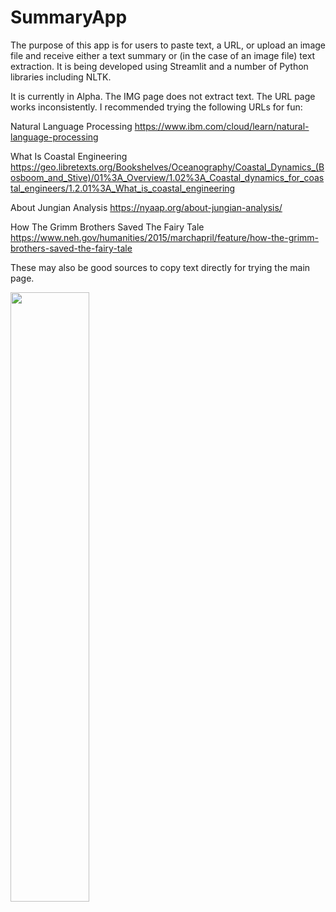 # SummaryApp

The purpose of this app is for users to paste text, a URL, or upload an image file and receive either a text summary or (in the case of an image file) text extraction. It is being developed using Streamlit and a number of Python libraries including NLTK. 

It is currently in Alpha.
The IMG page does not extract text.
The URL page works inconsistently. I recommended trying the following URLs for fun:

Natural Language Processing
https://www.ibm.com/cloud/learn/natural-language-processing

What Is Coastal Engineering
https://geo.libretexts.org/Bookshelves/Oceanography/Coastal_Dynamics_(Bosboom_and_Stive)/01%3A_Overview/1.02%3A_Coastal_dynamics_for_coastal_engineers/1.2.01%3A_What_is_coastal_engineering

About Jungian Analysis
https://nyaap.org/about-jungian-analysis/

How The Grimm Brothers Saved The Fairy Tale
https://www.neh.gov/humanities/2015/marchapril/feature/how-the-grimm-brothers-saved-the-fairy-tale

These may also be good sources to copy text directly for trying the main page.

[<img src="https://i9.ytimg.com/vi/Dwzc0zhGkEA/mq2.jpg?sqp=CKTfsZoG&rs=AOn4CLDKBmipYkqWtCCUf6rRmMfmz9tyaA" width="50%">](https://youtu.be/Dwzc0zhGkEA "Cognitive Style Heuristics")
